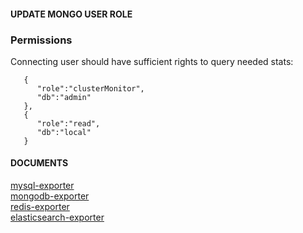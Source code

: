 #### UPDATE MONGO USER ROLE

### Permissions
Connecting user should have sufficient rights to query needed stats:

```
   {
      "role":"clusterMonitor",
      "db":"admin"
   },
   {
      "role":"read",
      "db":"local"
   }
```



#### DOCUMENTS

[mysql-exporter](https://github.com/prometheus/mysqld_exporter)  
[mongodb-exporter](https://github.com/percona/mongodb_exporter)  
[redis-exporter](https://github.com/oliver006/redis_exporter)  
[elasticsearch-exporter](https://github.com/prometheus-community/elasticsearch_exporter)  